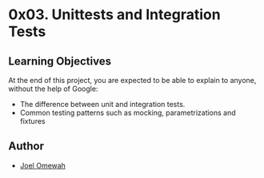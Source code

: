 # 0x03. Unittests and Integration Tests

## Learning Objectives
At the end of this project, you are expected to be able to explain to anyone, without the help of Google:

* The difference between unit and integration tests.
* Common testing patterns such as mocking, parametrizations and fixtures

## Author
- [Joel Omewah](https://github.com/Omewah)
